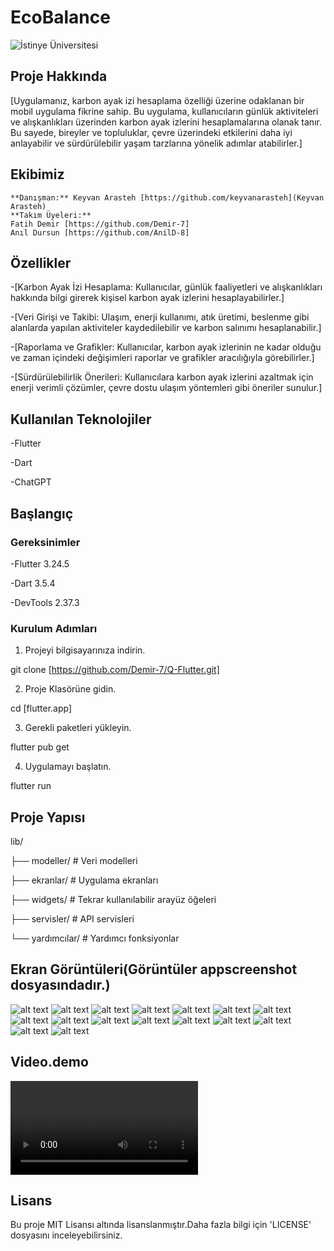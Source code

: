 # EcoBalance

![İstinye Üniversitesi](https://unitededucation.com/_next/image?url=https%3A%2F%2Fwww.unitededucation.com%2Flinklogoch%2Fistinye-university-logo.png&w=3840&q=75)

## Proje Hakkında
[Uygulamanız, karbon ayak izi hesaplama özelliği üzerine odaklanan bir mobil uygulama fikrine sahip. Bu uygulama, kullanıcıların günlük aktiviteleri ve alışkanlıkları üzerinden karbon ayak izlerini hesaplamalarına olanak tanır. Bu sayede, bireyler ve topluluklar, çevre üzerindeki etkilerini daha iyi anlayabilir ve sürdürülebilir yaşam tarzlarına yönelik adımlar atabilirler.]

## Ekibimiz
    **Danışman:** Keyvan Arasteh [https://github.com/keyvanarasteh](Keyvan Arasteh)
    **Takım Üyeleri:**
    Fatih Demir [https://github.com/Demir-7]
    Anıl Dursun [https://github.com/AnilD-8]

## Özellikler
 -[Karbon Ayak İzi Hesaplama: Kullanıcılar, günlük faaliyetleri ve alışkanlıkları hakkında bilgi girerek kişisel karbon ayak izlerini hesaplayabilirler.]
 
 
 -[Veri Girişi ve Takibi: Ulaşım, enerji kullanımı, atık üretimi, beslenme gibi alanlarda yapılan aktiviteler kaydedilebilir ve karbon salınımı hesaplanabilir.]
 
 
 
 -[Raporlama ve Grafikler: Kullanıcılar, karbon ayak izlerinin ne kadar olduğu ve zaman içindeki değişimleri raporlar ve grafikler aracılığıyla görebilirler.]
 
 
 
 -[Sürdürülebilirlik Önerileri: Kullanıcılara karbon ayak izlerini azaltmak için enerji verimli çözümler, çevre dostu ulaşım yöntemleri gibi 
 öneriler sunulur.]


## Kullanılan Teknolojiler
 -Flutter
 
 
 -Dart
 
 
 -ChatGPT
 

## Başlangıç


### Gereksinimler
 -Flutter 3.24.5
 
 
 
 -Dart 3.5.4



 -DevTools 2.37.3



 ### Kurulum Adımları
 1. Projeyi bilgisayarınıza indirin.
  
  git clone [https://github.com/Demir-7/Q-Flutter.git]
  
 2. Proje Klasörüne gidin.

 cd [flutter.app]

 3. Gerekli paketleri yükleyin.

 flutter pub get 

 4. Uygulamayı başlatın.

 flutter run


## Proje Yapısı




lib/

├── modeller/ # Veri modelleri

├── ekranlar/ # Uygulama ekranları

├── widgets/ # Tekrar kullanılabilir arayüz öğeleri

├── servisler/ # API servisleri

└── yardımcılar/ # Yardımcı fonksiyonlar



## Ekran Görüntüleri(Görüntüler appscreenshot dosyasındadır.)

![alt text](appscreenshot/onb1.png)
![alt text](appscreenshot/onb2.png)
![alt text](appscreenshot/onb3.png)
![alt text](appscreenshot/onb4.png)
![alt text](appscreenshot/loading.png)
![alt text](appscreenshot/home.png)
![alt text](appscreenshot/home1.png)
![alt text](appscreenshot/sidenavi.png)
![alt text](appscreenshot/hesaplama.png) 
![alt text](appscreenshot/hesaplama2.png) 
![alt text](appscreenshot/hesaplama3.png) 
![alt text](appscreenshot/hesaplamaurl.png)
![alt text](appscreenshot/tasarruf.png) 
![alt text](appscreenshot/tasarruf1.png)
![alt text](appscreenshot/profil.png) 
![alt text](appscreenshot/profil1.png)

## Video.demo
<video controls src="video/son_kayit.mp4" title="Title"></video>





## Lisans

Bu proje MIT Lisansı altında lisanslanmıştır.Daha fazla bilgi için 'LICENSE' dosyasını inceleyebilirsiniz.






 
 



